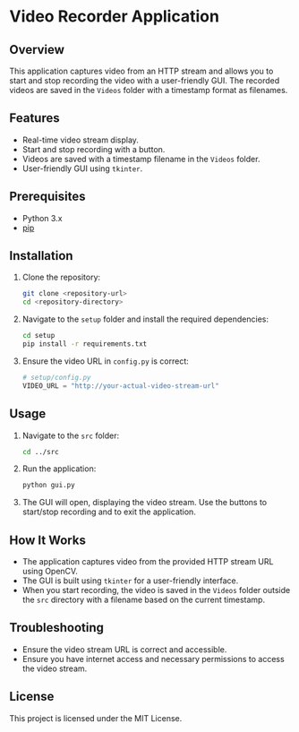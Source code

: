 # Video Recorder Application

## Overview
This application captures video from an HTTP stream and allows you to start and stop recording the video with a user-friendly GUI. The recorded videos are saved in the `Videos` folder with a timestamp format as filenames.

## Features
- Real-time video stream display.
- Start and stop recording with a button.
- Videos are saved with a timestamp filename in the `Videos` folder.
- User-friendly GUI using `tkinter`.

## Prerequisites
- Python 3.x
- [pip](https://pip.pypa.io/en/stable/installation/)

## Installation
1. Clone the repository:
    ```sh
    git clone <repository-url>
    cd <repository-directory>
    ```

2. Navigate to the `setup` folder and install the required dependencies:
    ```sh
    cd setup
    pip install -r requirements.txt
    ```

3. Ensure the video URL in `config.py` is correct:
    ```python
    # setup/config.py
    VIDEO_URL = "http://your-actual-video-stream-url"
    ```

## Usage
1. Navigate to the `src` folder:
    ```sh
    cd ../src
    ```

2. Run the application:
    ```sh
    python gui.py
    ```

3. The GUI will open, displaying the video stream. Use the buttons to start/stop recording and to exit the application.

## How It Works
- The application captures video from the provided HTTP stream URL using OpenCV.
- The GUI is built using `tkinter` for a user-friendly interface.
- When you start recording, the video is saved in the `Videos` folder outside the `src` directory with a filename based on the current timestamp.

## Troubleshooting
- Ensure the video stream URL is correct and accessible.
- Ensure you have internet access and necessary permissions to access the video stream.

## License
This project is licensed under the MIT License.
